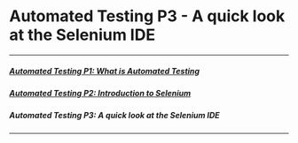 # Automated Testing P3 - A quick look at the Selenium IDE

---
##### [Automated Testing P1: What is Automated Testing](/_posts/2022-04-01-Automated-Testing-P1.md)  
##### [Automated Testing P2: Introduction to Selenium](/_posts/2022-04-01-Automated-Testing-P2.md)
##### *Automated Testing P3: A quick look at the Selenium IDE*
---

